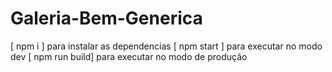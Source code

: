 # Galeria-Bem-Generica


[ npm i ] para instalar as dependencias 
[ npm start ] para executar no modo dev 
[ npm run build] para executar no modo de produção
